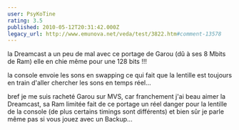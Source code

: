 ```yaml
---
user: PsyKoTine
rating: 3.5
published: 2010-05-12T20:31:42.000Z
legacy_url: http://www.emunova.net/veda/test/3822.htm#comment-13578
---
```

la Dreamcast a un peu de mal avec ce portage de Garou (dû à ses 8 Mbits de Ram) elle en chie même pour une 128 bits !!!

la console envoie les sons en swapping ce qui fait que la lentille est toujours en train d'aller chercher les sons en temps réel...

bref je me suis racheté Garou sur MVS, car franchement j'ai beau aimer la Dreamcast, sa Ram limitée fait de ce portage un réel danger pour la lentille de la console (de plus certains timings sont différents) et bien sûr je parle même pas si vous jouez avec un Backup...